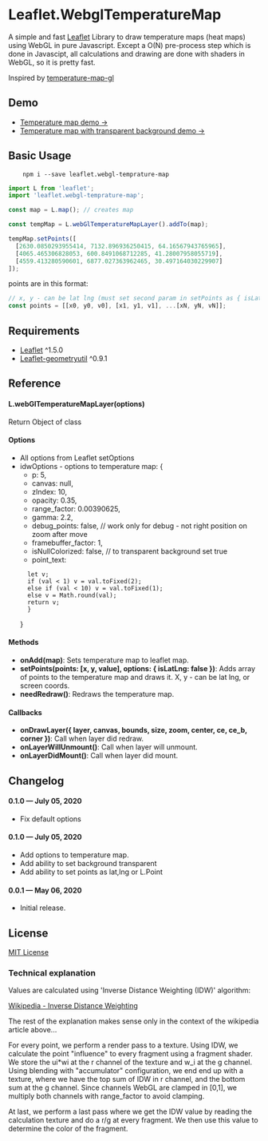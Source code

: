 # Leaflet.WebglTemperatureMap

A simple and fast [Leaflet](http://leafletjs.com) Library to draw temperature maps (heat maps) using WebGL in pure Javascript. Except a O(N) pre-process step which is done in Javascipt, all calculations and drawing are done with shaders in WebGL, so it is pretty fast.

Inspired by [temperature-map-gl](https://github.com/ham-systems/temperature-map-gl)

## Demo

- [Temperature map demo &rarr;](https://sanchezweezer.github.io/Leaflet.webGlTemperatureMap/?isNullColorized=true)
- [Temperature map with transparent background demo &rarr;](https://sanchezweezer.github.io/Leaflet.webGlTemperatureMap/?isNullColorized=false)

## Basic Usage

```shell script
    npm i --save leaflet.webgl-temprature-map
```

```js
import L from 'leaflet';
import 'leaflet.webgl-temprature-map';

const map = L.map(); // creates map

const tempMap = L.webGlTemperatureMapLayer().addTo(map);

tempMap.setPoints([
  [2630.0850293955414, 7132.896936250415, 64.16567943765965],
  [4065.465306828053, 600.8491068712285, 41.28007958055719],
  [4559.413280590601, 6877.027363962465, 30.497164030229907]
]);
```

points are in this format:

```js
// x, y - can be lat lng (must set second param in setPoints as { isLatLng: true}), or screen coords
const points = [[x0, y0, v0], [x1, y1, v1], ...[xN, yN, vN]];
```

## Requirements

- [Leaflet](https://leafletjs.com/) ^1.5.0
- [Leaflet-geometryutil](http://makinacorpus.github.io/Leaflet.GeometryUtil/) ^0.9.1

## Reference

#### L.webGlTemperatureMapLayer(options)

Return Object of class

#### Options

- All options from Leaflet setOptions
- idwOptions - options to temperature map: {
  - p: 5,
  - canvas: null,
  - zIndex: 10,
  - opacity: 0.35,
  - range_factor: 0.00390625,
  - gamma: 2.2,
  - debug_points: false, // work only for debug - not right position on zoom after move
  - framebuffer_factor: 1,
  - isNullColorized: false, // to transparent background set true
  - point_text:
  ```function(val) {
    let v;
    if (val < 1) v = val.toFixed(2);
    else if (val < 10) v = val.toFixed(1);
    else v = Math.round(val);
    return v;
    }
  ```
  }

#### Methods

- **onAdd(map)**: Sets temperature map to leaflet map.
- **setPoints(points: [x, y, value], options: { isLatLng: false })**: Adds array of points to the temperature map and draws it. X, y - can be lat lng, or screen coords.
- **needRedraw()**: Redraws the temperature map.

#### Callbacks

- **onDrawLayer({
  layer,
  canvas,
  bounds,
  size,
  zoom,
  center,
  ce,
  ce_b,
  corner
  })**: Call when layer did redraw.
- **onLayerWillUnmount()**: Call when layer will unmount.
- **onLayerDidMount()**: Call when layer did mount.

## Changelog

#### 0.1.0 &mdash; July 05, 2020

- Fix default options

#### 0.1.0 &mdash; July 05, 2020

- Add options to temperature map.
- Add ability to set background transparent
- Add ability to set points as lat,lng or L.Point

#### 0.0.1 &mdash; May 06, 2020

- Initial release.

## License

[MIT License](https://github.com/sanchezweezer/Leaflet.webGlTemperatureMap/blob/master/LICENSE)

### Technical explanation

Values are calculated using 'Inverse Distance Weighting (IDW)' algorithm:

[Wikipedia - Inverse Distance Weighting](https://en.wikipedia.org/wiki/Inverse_distance_weighting)

The rest of the explanation makes sense only in the context of the wikipedia article above...

For every point, we perform a render pass to a texture. Using IDW, we calculate the point "influence" to every fragment using a fragment shader. We store the ui\*wi at the r channel of the texture and w_i at the g channel. Using blending with "accumulator" configuration, we end end up with a texture, where we have the top sum of IDW in r channel, and the bottom sum at the g channel. Since channels WebGL are clamped in [0,1], we multiply both channels with range_factor to avoid clamping.

At last, we perform a last pass where we get the IDW value by reading the calculation texture and do a r/g at every fragment. We then use this value to determine the color of the fragment.
